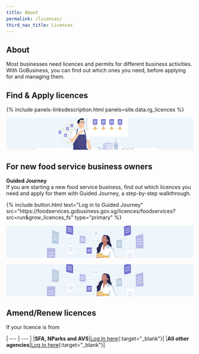 ```yaml
---
title: About
permalink: /licences/
third_nav_title: Licences
---
```


## About

Most businesses need licences and permits for different business activities. With GoBusiness, you can find out which ones you need, before applying for and managing them.

## Find & Apply licences

{% include panels-linksdescription.html panels=site.data.rg_licences %}

![Food Services](/images/grow/foodservices.png)

## For new food service business owners

**Guided Journey**
<br>If you are starting a new food service business, find out which licences you need and apply for them with Guided Journey, a step-by-step walkthrough.

<p>
{% include button.html text="Log in to Guided Journey" src="https://foodservices.gobusiness.gov.sg/licences/foodservices?src=run&grow_licences_fs" type="primary" %}
</p>

<img id="amend-renew-licences" src="/images/grow/allotherbizowners.png"/>

![Other Business Owners](/images/grow/allotherbizowners.png)

## Amend/Renew licences

If your licence is from

| --- | --- |
|**SFA, NParks and AVS**|[Log In here](https://licence1.business.gov.sg/licence1/authentication/mainLogin.action){:target="_blank"}|
|**All other agencies**|[Log In here](https://licence1.business.gov.sg/web/frontier/home?p_p_id=58&p_p_lifecycle=0&p_p_state=maximized&saveLastPath=false){:target="_blank"}|